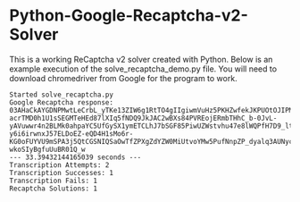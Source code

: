 # Python-Google-Recaptcha-v2-Solver

This is a working ReCaptcha v2 solver created with Python. Below is an example execution of the solve_recaptcha_demo.py file.
You will need to download chromedriver from Google for the program to work.


```
Started solve_recaptcha.py
Google Recaptcha response: 03AHaCkAYGDNPMwtLeCrbL_yTKe13ZIW6g1RtTO4gIIgiwmVuHz5PKHZwfekJKPUOtOJIPM6Y4LIORJ6w1MLXBjiG3PgM8Pp-acrTMD0h1U1sSEGMTeHEd87lXIq5fNDQ9JkJAC2wBXs84PVREojERmbTHhC_b-0JvL-yAVuwwr4n2BLMk0ahpaYC5UfGySX1ymETCLhJ7bSGF85PiwUZWstvhu47e8lWQPfH7D9_ltfWbkONVQ6Ttm7aj6cGckMdsovZMNL8TT6gMVm1ZbdQtCfkJHAodfgzzB6-y6i6irwnxJ57ELDoEZ-eQD4H1sMo6r-KG0oFUYVU9mSPA3j5QtCGSNIQSaOwTfZPXgZdYZW0MiUtvoYMw5PufNnpZP_dyalq3AUNyc6qGS9-wkoSIyBgfuUuBR01Q_w
--- 33.39432144165039 seconds ---
Transcription Attempts: 2
Transcription Successes: 1
Transcription Fails: 1
Recaptcha Solutions: 1
```
